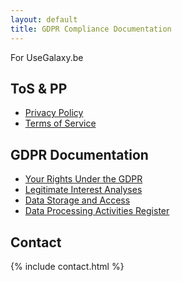 ```yaml
---
layout: default
title: GDPR Compliance Documentation
---
```


For UseGalaxy.be

## ToS & PP

- [Privacy Policy](./privacy-policy.html)
- [Terms of Service](./tos.html)

## GDPR Documentation

- [Your Rights Under the GDPR](./gdpr-rights.html)
- [Legitimate Interest Analyses](./lia/)
- [Data Storage and Access](./gdpr-docs.html)
- [Data Processing Activities Register](./dpa/)

## Contact

{% include contact.html %}
